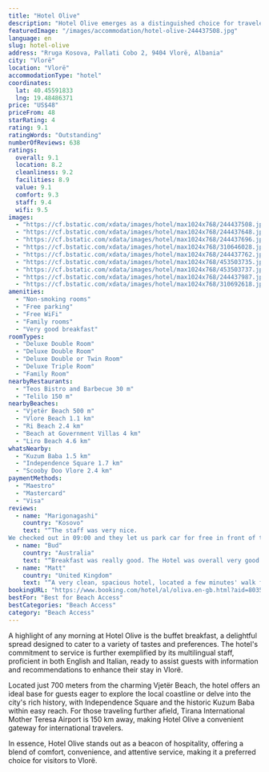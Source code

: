 ```yaml
---
title: "Hotel Olive"
description: "Hotel Olive emerges as a distinguished choice for travelers seeking comfort and convenience in Vlorë, positioned strategically just a short distance from the pristine Vlore Beach and the serene Ri Beach."
featuredImage: "/images/accommodation/hotel-olive-244437508.jpg"
language: en
slug: hotel-olive
address: "Rruga Kosova, Pallati Cobo 2, 9404 Vlorë, Albania"
city: "Vlorë"
location: "Vlorë"
accommodationType: "hotel"
coordinates:
  lat: 40.45591833
  lng: 19.48486371
price: "US$48"
priceFrom: 48
starRating: 4
rating: 9.1
ratingWords: "Outstanding"
numberOfReviews: 638
ratings:
  overall: 9.1
  location: 8.2
  cleanliness: 9.2
  facilities: 8.9
  value: 9.1
  comfort: 9.3
  staff: 9.4
  wifi: 9.5
images:
  - "https://cf.bstatic.com/xdata/images/hotel/max1024x768/244437508.jpg?k=7f6f5cb5659a8717ee5471dff5fb61fbf001349c648e7a6af5a8e5298bebb008&o=&hp=1"
  - "https://cf.bstatic.com/xdata/images/hotel/max1024x768/244437648.jpg?k=83f5638b00b1567c813ba0419248bedf7bff5e21c8e843d67e0e5d745192da85&o=&hp=1"
  - "https://cf.bstatic.com/xdata/images/hotel/max1024x768/244437696.jpg?k=ede18d9ccd12169b597da03dac829497d45bbaa1d64aba6caed9dcf2c76a82b1&o=&hp=1"
  - "https://cf.bstatic.com/xdata/images/hotel/max1024x768/310646028.jpg?k=5d9b07838d279e10d52096fb419396ee9803370fe50e33e080cebe8761fc6f48&o=&hp=1"
  - "https://cf.bstatic.com/xdata/images/hotel/max1024x768/244437762.jpg?k=6509b9e4eb6df912d68913d8616f231476ae2fb1812c8d5db937c163de4211ff&o=&hp=1"
  - "https://cf.bstatic.com/xdata/images/hotel/max1024x768/453503735.jpg?k=9ab0fc0ccba9d82e02d6c30bbb525015f1e37fadf72b27e486ec147f69a85642&o=&hp=1"
  - "https://cf.bstatic.com/xdata/images/hotel/max1024x768/453503737.jpg?k=47cb92dba25f0d1248ec306d3f61f004b15309f2eb18ba14a4646066208375e1&o=&hp=1"
  - "https://cf.bstatic.com/xdata/images/hotel/max1024x768/244437987.jpg?k=14d9562326679309767d010d5fb305380a74ab5bb5ad0539f559aedfc8bbe290&o=&hp=1"
  - "https://cf.bstatic.com/xdata/images/hotel/max1024x768/310692618.jpg?k=2c35dcbe8a66b837dac778d4e65ef033917c348f30825266b6de597da8c4eb56&o=&hp=1"
amenities:
  - "Non-smoking rooms"
  - "Free parking"
  - "Free WiFi"
  - "Family rooms"
  - "Very good breakfast"
roomTypes:
  - "Deluxe Double Room"
  - "Deluxe Double Room"
  - "Deluxe Double or Twin Room"
  - "Deluxe Triple Room"
  - "Family Room"
nearbyRestaurants:
  - "Teos Bistro and Barbecue 30 m"
  - "Telilo 150 m"
nearbyBeaches:
  - "Vjetër Beach 500 m"
  - "Vlore Beach 1.1 km"
  - "Ri Beach 2.4 km"
  - "Beach at Government Villas 4 km"
  - "Liro Beach 4.6 km"
whatsNearby:
  - "Kuzum Baba 1.5 km"
  - "Independence Square 1.7 km"
  - "Scooby Doo Vlore 2.4 km"
paymentMethods:
  - "Maestro"
  - "Mastercard"
  - "Visa"
reviews:
  - name: "Marigonagashi"
    country: "Kosovo"
    text: "“The staff was very nice.
We checked out in 09:00 and they let us park car for free in front of the hotel for whole day.”"
  - name: "Bud"
    country: "Australia"
    text: "“Breakfast was really good. The Hotel was overall very good.”"
  - name: "Matt"
    country: "United Kingdom"
    text: "“A very clean, spacious hotel, located a few minutes' walk from the sea, with many cafés, restaurants and shops around. VERY comfortable beds with memory foam matresses. The room had a fridge and a hairdryer. Friendly staff.”"
bookingURL: "https://www.booking.com/hotel/al/oliva.en-gb.html?aid=8035640"
bestFor: "Best for Beach Access"
bestCategories: "Beach Access"
category: "Beach Access"
---
```


A highlight of any morning at Hotel Olive is the buffet breakfast, a delightful spread designed to cater to a variety of tastes and preferences. The hotel's commitment to service is further exemplified by its multilingual staff, proficient in both English and Italian, ready to assist guests with information and recommendations to enhance their stay in Vlorë.

Located just 700 meters from the charming Vjetër Beach, the hotel offers an ideal base for guests eager to explore the local coastline or delve into the city's rich history, with Independence Square and the historic Kuzum Baba within easy reach. For those traveling further afield, Tirana International Mother Teresa Airport is 150 km away, making Hotel Olive a convenient gateway for international travelers.

In essence, Hotel Olive stands out as a beacon of hospitality, offering a blend of comfort, convenience, and attentive service, making it a preferred choice for visitors to Vlorë.